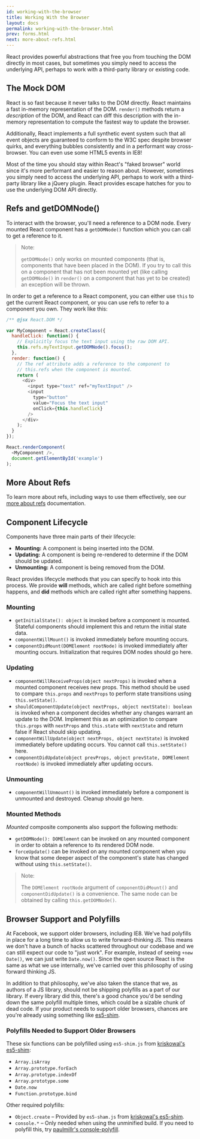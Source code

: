 ```yaml
---
id: working-with-the-browser
title: Working With the Browser
layout: docs
permalink: working-with-the-browser.html
prev: forms.html
next: more-about-refs.html
---
```


React provides powerful abstractions that free you from touching the DOM
directly in most cases, but sometimes you simply need to access the underlying
API, perhaps to work with a third-party library or existing code.


## The Mock DOM

React is so fast because it never talks to the DOM directly. React maintains
a fast in-memory representation of the DOM. `render()` methods return
a *description* of the DOM, and React can diff this description with the
in-memory representation to compute the fastest way to update the browser.

Additionally, React implements a full synthetic event system such that all
event objects are guaranteed to conform to the W3C spec despite browser quirks,
and everything bubbles consistently and in a performant way cross-browser. You
can even use some HTML5 events in IE8!

Most of the time you should stay within React's "faked browser" world since
it's more performant and easier to reason about. However, sometimes you simply
need to access the underlying API, perhaps to work with a third-party library
like a jQuery plugin. React provides escape hatches for you to use the
underlying DOM API directly.


## Refs and getDOMNode()

To interact with the browser, you'll need a reference to a DOM node. Every
mounted React component has a `getDOMNode()` function which you can call to get
a reference to it.

> Note:
>
> `getDOMNode()` only works on mounted components (that is, components that
> have been placed in the DOM). If you try to call this on a component that has
> not been mounted yet (like calling `getDOMNode()` in `render()` on
> a component that has yet to be created) an exception will be thrown.

In order to get a reference to a React component, you can either use `this` to
get the current React component, or you can use refs to refer to a component
you own. They work like this:

```javascript
/** @jsx React.DOM */

var MyComponent = React.createClass({
  handleClick: function() {
    // Explicitly focus the text input using the raw DOM API.
    this.refs.myTextInput.getDOMNode().focus();
  },
  render: function() {
    // The ref attribute adds a reference to the component to
    // this.refs when the component is mounted.
    return (
      <div>
        <input type="text" ref="myTextInput" />
        <input
          type="button"
          value="Focus the text input"
          onClick={this.handleClick}
        />
      </div>
    );
  }
});

React.renderComponent(
  <MyComponent />,
  document.getElementById('example')
);
```


## More About Refs

To learn more about refs, including ways to use them effectively, see our [more
about refs](./more-about-refs.html) documentation.


## Component Lifecycle

Components have three main parts of their lifecycle:

* **Mounting:** A component is being inserted into the DOM.
* **Updating:** A component is being re-rendered to determine if the DOM should
be updated.
* **Unmounting:** A component is being removed from the DOM.

React provides lifecycle methods that you can specify to hook into this
process. We provide **will** methods, which are called right before something
happens, and **did** methods which are called right after something happens.


### Mounting

* `getInitialState(): object` is invoked before a component is mounted.
Stateful components should implement this and return the initial state data.
* `componentWillMount()` is invoked immediately before mounting occurs.
* `componentDidMount(DOMElement rootNode)` is invoked immediately after
mounting occurs. Initialization that requires DOM nodes should go here.


### Updating

* `componentWillReceiveProps(object nextProps)` is invoked when a mounted
component receives new props. This method should be used to compare
`this.props` and `nextProps` to perform state transitions using
`this.setState()`.
* `shouldComponentUpdate(object nextProps, object nextState): boolean` is
invoked when a component decides whether any changes warrant an update to the
DOM. Implement this as an optimization to compare `this.props` with `nextProps`
and `this.state` with `nextState` and return false if React should skip
updating.
* `componentWillUpdate(object nextProps, object nextState)` is invoked
immediately before updating occurs. You cannot call `this.setState()` here.
* `componentDidUpdate(object prevProps, object prevState, DOMElement rootNode)`
is invoked immediately after updating occurs.


### Unmounting

* `componentWillUnmount()` is invoked immediately before a component is
unmounted and destroyed. Cleanup should go here.


### Mounted Methods

_Mounted_ composite components also support the following methods:

* `getDOMNode(): DOMElement` can be invoked on any mounted component in order
to obtain a reference to its rendered DOM node.
* `forceUpdate()` can be invoked on any mounted component when you know that
some deeper aspect of the component's state has changed without using
`this.setState()`.

> Note:
>
> The `DOMElement rootNode` argument of `componentDidMount()` and
> `componentDidUpdate()` is a convenience. The same node can be obtained by
> calling `this.getDOMNode()`.


## Browser Support and Polyfills

At Facebook, we support older browsers, including IE8. We've had polyfills in
place for a long time to allow us to write forward-thinking JS. This means we
don't have a bunch of hacks scattered throughout our codebase and we can still
expect our code to "just work". For example, instead of seeing `+new Date()`,
we can just write `Date.now()`. Since the open source React is the same as what
we use internally, we've carried over this philosophy of using forward thinking
JS.

In addition to that philosophy, we've also taken the stance that we, as authors
of a JS library, should not be shipping polyfills as a part of our library. If
every library did this, there's a good chance you'd be sending down the same
polyfill multiple times, which could be a sizable chunk of dead code. If your
product needs to support older browsers, chances are you're already using
something like [es5-shim](https://github.com/kriskowal/es5-shim).


### Polyfills Needed to Support Older Browsers

These six functions can be polyfilled using `es5-shim.js` from [kriskowal's
es5-shim](https://github.com/kriskowal/es5-shim):

* `Array.isArray`
* `Array.prototype.forEach`
* `Array.prototype.indexOf`
* `Array.prototype.some`
* `Date.now`
* `Function.prototype.bind`

Other required polyfills:

* `Object.create` – Provided by `es5-sham.js` from [kriskowal's
es5-shim](https://github.com/kriskowal/es5-shim).
* `console.*` – Only needed when using the unminified build. If you need to
polyfill this, try [paulmillr's
console-polyfill](https://github.com/paulmillr/console-polyfill).
